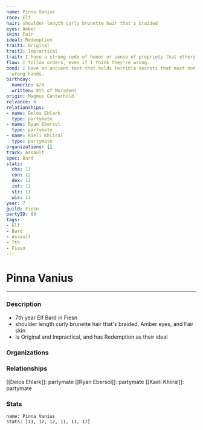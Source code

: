 ```yaml
---
name: Pinna Vanius
race: Elf
hair: shoulder length curly brunette hair that's braided
eyes: Amber
skin: Fair
ideal: Redemption
trait1: Original
trait2: Impractical
trait: I have a strong code of honor or sense of propriety that others don't comprehend.
flaw: I follow orders, even if I think they're wrong.
bond: I have an ancient text that holds terrible secrets that must not fall into the
  wrong hands.
birthday:
  numeric: 4/8
  written: 8th of Moradent
origin: Magmus Centerhold
relvance: 0
relationships:
- name: Delos Ehlark
  type: partymate
- name: Ryan Ebersol
  type: partymate
- name: Kaeli Khiiral
  type: partymate
organizations: []
track: Assault
spec: Bard
stats:
  cha: 17
  con: 12
  dex: 12
  int: 11
  str: 13
  wis: 11
year: 7
guild: Fiesn
partyID: 89
tags:
- Elf
- Bard
- Assault
- 7th
- Fiesn
---
```

# Pinna Vanius
---
### Description
- 7th year Elf Bard in Fiesn
- shoulder length curly brunette hair that's braided, Amber eyes, and Fair skin
- Is Original and Impractical, and has Redemption as their ideal

### Organizations
### Relationships
[[Delos Ehlark]]: partymate
[[Ryan Ebersol]]: partymate
[[Kaeli Khiiral]]: partymate
### Stats
```statblock
name: Pinna Vanius
stats: [13, 12, 12, 11, 11, 17]
```